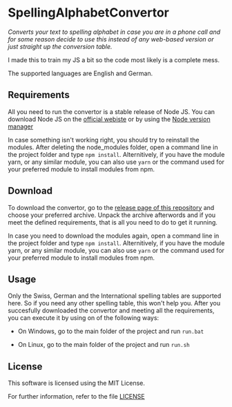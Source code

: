 # SpellingAlphabetConvertor
*Converts your text to spelling alphabet in case you are in a phone call and for some reason decide to use this instead of any web-based version or just straight up the conversion table.*

I made this to train my JS a bit so the code most likely is a complete mess.

The supported languages are English and German.

## Requirements
All you need to run the convertor is a stable release of Node JS.
You can download Node JS on the [official webiste](https://nodejs.org/en/download) or by using the [Node version manager](https://www.npmjs.com/package/n)

In case something isn't working right, you should try to reinstall the modules.
After deleting the node_modules folder, open a command line in the project folder and type `npm install`.
Alternitively, if you have the module yarn, or any similar module, you can also use `yarn` or the command used for your preferred module to install modules from npm.

## Download
To download the convertor, go to the [release page of this repository](https://github.com/Tomentos/SpellingAlphabetConvertor/releases) and choose your preferred archive.
Unpack the archive afterwords and if you meet the defined requirements, that is all you need to do to get it running.

In case you need to download the modules again, open a command line in the project folder and type `npm install`.
Alternitively, if you have the module yarn, or any similar module, you can also use `yarn` or the command used for your preferred module to install modules from npm.

## Usage
Only the Swiss, German and the International spelling tables are supported here. So if you need any other spelling table, this won't help you.
After you succesfully downloaded the convertor and meeting all the requirements, you can execute it by using on of the following ways:

- On Windows, go to the main folder of the project and run `run.bat`

- On Linux, go to the main folder of the project and run `run.sh`

## License
This software is licensed using the MIT License.

For further information, refer to the file [LICENSE](https://github.com/Tomentos/SpellingAlphabetConvertor/blob/master/LICENSE)